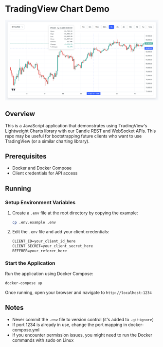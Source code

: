 # TradingView Chart Demo

![screenshot of application](screenshot.png)

## Overview

This is a JavaScript application that demonstrates using TradingView's Lightweight Charts library with our Candle REST and WebSocket APIs. This repo may be useful for bootstrapping future clients who want to use TradingView (or a similar charting library).

## Prerequisites

- Docker and Docker Compose
- Client credentials for API access

## Running

### Setup Environment Variables

1. Create a `.env` file at the root directory by copying the example:

   ```bash
   cp .env.example .env
   ```

2. Edit the `.env` file and add your client credentials:

   ```
   CLIENT_ID=your_client_id_here
   CLIENT_SECRET=your_client_secret_here
   REFERER=your_referer_here
   ```

### Start the Application

Run the application using Docker Compose:

```bash
docker-compose up
```

Once running, open your browser and navigate to `http://localhost:1234`

## Notes

- Never commit the `.env` file to version control (it's added to `.gitignore`)
- If port 1234 is already in use, change the port mapping in docker-compose.yml
- If you encounter permission issues, you might need to run the Docker commands with sudo on Linux
